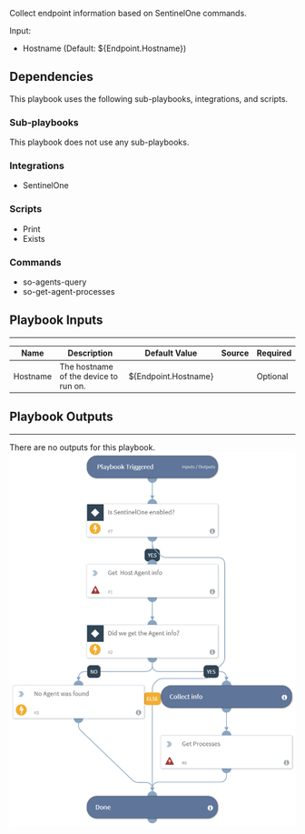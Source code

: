 Collect endpoint information based on SentinelOne commands.

Input:
* Hostname (Default: ${Endpoint.Hostname})

## Dependencies
This playbook uses the following sub-playbooks, integrations, and scripts.

### Sub-playbooks
This playbook does not use any sub-playbooks.

### Integrations
* SentinelOne

### Scripts
* Print
* Exists

### Commands
* so-agents-query
* so-get-agent-processes

## Playbook Inputs
---

| **Name** | **Description** | **Default Value** | **Source** | **Required** |
| --- | --- | --- | --- | --- |
| Hostname | The hostname of the device to run on. | ${Endpoint.Hostname} |  | Optional |

## Playbook Outputs
---
There are no outputs for this playbook.
![Sentinel_One_Endpoint_data_collection](https://github.com/ElazarK/content-docs/blob/master/images/playbooks/Sentinel_One_Endpoint_data_collection.png)
